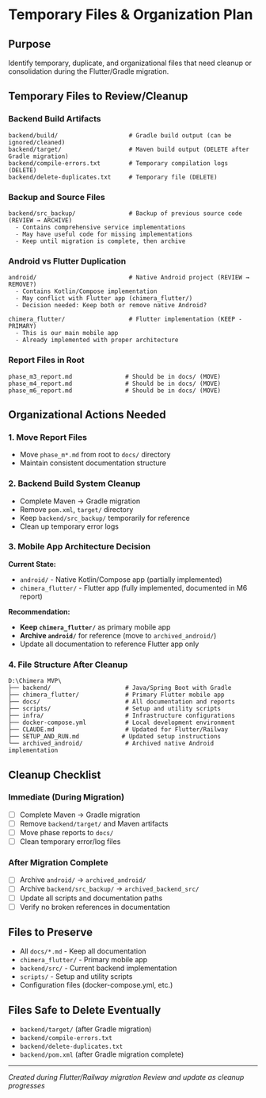 # Temporary Files & Organization Plan

## Purpose
Identify temporary, duplicate, and organizational files that need cleanup or consolidation during the Flutter/Gradle migration.

## Temporary Files to Review/Cleanup

### Backend Build Artifacts
```
backend/build/                    # Gradle build output (can be ignored/cleaned)
backend/target/                   # Maven build output (DELETE after Gradle migration)
backend/compile-errors.txt        # Temporary compilation logs (DELETE)
backend/delete-duplicates.txt     # Temporary file (DELETE)
```

### Backup and Source Files
```
backend/src_backup/               # Backup of previous source code (REVIEW → ARCHIVE)
  - Contains comprehensive service implementations
  - May have useful code for missing implementations
  - Keep until migration is complete, then archive
```

### Android vs Flutter Duplication
```
android/                          # Native Android project (REVIEW → REMOVE?)
  - Contains Kotlin/Compose implementation
  - May conflict with Flutter app (chimera_flutter/)
  - Decision needed: Keep both or remove native Android?
  
chimera_flutter/                  # Flutter implementation (KEEP - PRIMARY)
  - This is our main mobile app
  - Already implemented with proper architecture
```

### Report Files in Root
```
phase_m3_report.md               # Should be in docs/ (MOVE)
phase_m4_report.md               # Should be in docs/ (MOVE) 
phase_m6_report.md               # Should be in docs/ (MOVE)
```

## Organizational Actions Needed

### 1. Move Report Files
- Move `phase_m*.md` from root to `docs/` directory
- Maintain consistent documentation structure

### 2. Backend Build System Cleanup
- Complete Maven → Gradle migration
- Remove `pom.xml`, `target/` directory
- Keep `backend/src_backup/` temporarily for reference
- Clean up temporary error logs

### 3. Mobile App Architecture Decision
**Current State:**
- `android/` - Native Kotlin/Compose app (partially implemented)
- `chimera_flutter/` - Flutter app (fully implemented, documented in M6 report)

**Recommendation:**
- **Keep `chimera_flutter/`** as primary mobile app
- **Archive `android/`** for reference (move to `archived_android/`)
- Update all documentation to reference Flutter app only

### 4. File Structure After Cleanup
```
D:\Chimera MVP\
├── backend/                     # Java/Spring Boot with Gradle
├── chimera_flutter/             # Primary Flutter mobile app
├── docs/                        # All documentation and reports
├── scripts/                     # Setup and utility scripts
├── infra/                       # Infrastructure configurations
├── docker-compose.yml           # Local development environment
├── CLAUDE.md                    # Updated for Flutter/Railway
├── SETUP_AND_RUN.md            # Updated setup instructions
└── archived_android/            # Archived native Android implementation
```

## Cleanup Checklist

### Immediate (During Migration)
- [ ] Complete Maven → Gradle migration
- [ ] Remove `backend/target/` and Maven artifacts
- [ ] Move phase reports to `docs/`
- [ ] Clean temporary error/log files

### After Migration Complete
- [ ] Archive `android/` → `archived_android/`
- [ ] Archive `backend/src_backup/` → `archived_backend_src/`
- [ ] Update all scripts and documentation paths
- [ ] Verify no broken references in documentation

## Files to Preserve
- All `docs/*.md` - Keep all documentation
- `chimera_flutter/` - Primary mobile app
- `backend/src/` - Current backend implementation
- `scripts/` - Setup and utility scripts
- Configuration files (docker-compose.yml, etc.)

## Files Safe to Delete Eventually
- `backend/target/` (after Gradle migration)
- `backend/compile-errors.txt`
- `backend/delete-duplicates.txt`
- `backend/pom.xml` (after Gradle migration complete)

---
*Created during Flutter/Railway migration*
*Review and update as cleanup progresses*